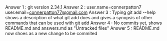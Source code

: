 Answer 1 : git version 2.34.1
Answer 2 : user.name=connerpatton7 user.email=connerpatton77@gmail.com
Answer 3 : Typing git add --help shows a description of what git add does and gives a synopsis of other commands that can be used with git add
Answer 4 : No commits yet, shows README.md and answers.md as "Untracked files"
Answer 5 : README.md now shoes as a new change to be commited